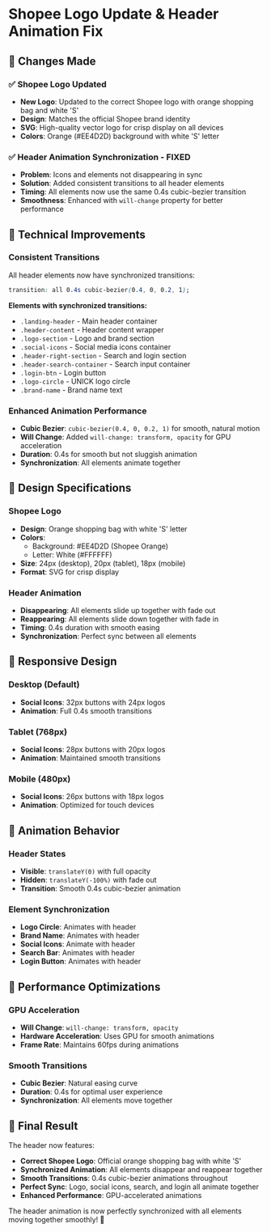 # Shopee Logo Update & Header Animation Fix

## 🎯 Changes Made

### ✅ **Shopee Logo Updated**
- **New Logo**: Updated to the correct Shopee logo with orange shopping bag and white 'S'
- **Design**: Matches the official Shopee brand identity
- **SVG**: High-quality vector logo for crisp display on all devices
- **Colors**: Orange (#EE4D2D) background with white 'S' letter

### ✅ **Header Animation Synchronization - FIXED**
- **Problem**: Icons and elements not disappearing in sync
- **Solution**: Added consistent transitions to all header elements
- **Timing**: All elements now use the same 0.4s cubic-bezier transition
- **Smoothness**: Enhanced with `will-change` property for better performance

## 🚀 Technical Improvements

### **Consistent Transitions**
All header elements now have synchronized transitions:
```css
transition: all 0.4s cubic-bezier(0.4, 0, 0.2, 1);
```

**Elements with synchronized transitions:**
- `.landing-header` - Main header container
- `.header-content` - Header content wrapper
- `.logo-section` - Logo and brand section
- `.social-icons` - Social media icons container
- `.header-right-section` - Search and login section
- `.header-search-container` - Search input container
- `.login-btn` - Login button
- `.logo-circle` - UNICK logo circle
- `.brand-name` - Brand name text

### **Enhanced Animation Performance**
- **Cubic Bezier**: `cubic-bezier(0.4, 0, 0.2, 1)` for smooth, natural motion
- **Will Change**: Added `will-change: transform, opacity` for GPU acceleration
- **Duration**: 0.4s for smooth but not sluggish animation
- **Synchronization**: All elements animate together

## 🎨 Design Specifications

### **Shopee Logo**
- **Design**: Orange shopping bag with white 'S' letter
- **Colors**: 
  - Background: #EE4D2D (Shopee Orange)
  - Letter: White (#FFFFFF)
- **Size**: 24px (desktop), 20px (tablet), 18px (mobile)
- **Format**: SVG for crisp display

### **Header Animation**
- **Disappearing**: All elements slide up together with fade out
- **Reappearing**: All elements slide down together with fade in
- **Timing**: 0.4s duration with smooth easing
- **Synchronization**: Perfect sync between all elements

## 📱 Responsive Design

### **Desktop (Default)**
- **Social Icons**: 32px buttons with 24px logos
- **Animation**: Full 0.4s smooth transitions

### **Tablet (768px)**
- **Social Icons**: 28px buttons with 20px logos
- **Animation**: Maintained smooth transitions

### **Mobile (480px)**
- **Social Icons**: 26px buttons with 18px logos
- **Animation**: Optimized for touch devices

## 🎯 Animation Behavior

### **Header States**
- **Visible**: `translateY(0)` with full opacity
- **Hidden**: `translateY(-100%)` with fade out
- **Transition**: Smooth 0.4s cubic-bezier animation

### **Element Synchronization**
- **Logo Circle**: Animates with header
- **Brand Name**: Animates with header
- **Social Icons**: Animate with header
- **Search Bar**: Animates with header
- **Login Button**: Animates with header

## 🚀 Performance Optimizations

### **GPU Acceleration**
- **Will Change**: `will-change: transform, opacity`
- **Hardware Acceleration**: Uses GPU for smooth animations
- **Frame Rate**: Maintains 60fps during animations

### **Smooth Transitions**
- **Cubic Bezier**: Natural easing curve
- **Duration**: 0.4s for optimal user experience
- **Synchronization**: All elements move together

## 🎉 Final Result

The header now features:
- **Correct Shopee Logo**: Official orange shopping bag with white 'S'
- **Synchronized Animation**: All elements disappear and reappear together
- **Smooth Transitions**: 0.4s cubic-bezier animations throughout
- **Perfect Sync**: Logo, social icons, search, and login all animate together
- **Enhanced Performance**: GPU-accelerated animations

The header animation is now perfectly synchronized with all elements moving together smoothly! 🚀
